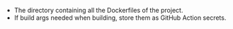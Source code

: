 - The directory containing all the Dockerfiles of the project. 
- If build args needed when building, store them as GitHub Action secrets.